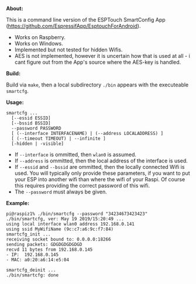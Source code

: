 __About:__

This is a command line version of the ESPTouch SmartConfig App (https://github.com/EspressifApp/EsptouchForAndroid).
* Works on Raspberry.
* Works on Windows.
* Implemented but not tested for hidden Wifis.
* AES is not implemented, however it is uncertain how that is used at all - i cant figure out from the App's source where the AES-key is handled.

__Build:__

Build via `make`, then a local subdirectory `./bin` appears with the executeable `smartcfg`.

__Usage:__
```
smartcfg ...
  [--essid ESSID]
  [--bssid BSSID]
  --password PASSWORD
  [ (--interface INTERFACENAME) | (--address LOCALADDRESS) ]
  [ (--timeout TIMEOUT) | --infinite ]
  [-hidden | -visible]

```

* If `--interface` is ommitted, then `wlan0` is assumed.  
* If `--address` is ommitted, then the local address of the interface is used.  
* If `--essid` and `--bssid` are ommitted, then the locally connected Wifi is used. You will typically only provide these parameters, if you want to put your ESP into another wifi than where the wifi of your Raspi. Of course this requires providing the correct password of this wifi.
* The `--password` must always be given.  

__Example:__
```
pi@raspiz1% ./bin/smartcfg --password "34234673423423"
./bin/smartcfg, ver: May 19 2019/15:20:49 ...
using local interface wlan0 address 192.168.0.141
using ssid MyWifiName (9c:c7:a6:9c:f7:84)
smartcfg_init ...
receiving socket bound to: 0.0.0.0:18266
sending packets: GDGDGDGDGDGD
recvd 11 bytes from 192.168.0.145
- IP:  192.168.0.145
- MAC: a0:20:a6:14:e5:04

smartcfg_deinit ...
./bin/smartcfg: done

```
